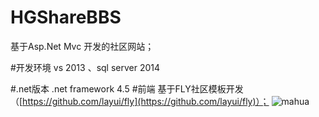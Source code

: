 # HGShareBBS

基于Asp.Net Mvc 开发的社区网站；

#开发环境
vs 2013 、sql server 2014

#.net版本
.net framework 4.5 
#前端
基于FLY社区模板开发（[https://github.com/layui/fly](https://github.com/layui/fly)）；
![mahua](http://7bv883.com1.z0.glb.clouddn.com/bbshome.png)
